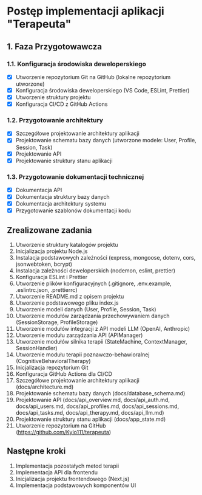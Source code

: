 # Postęp implementacji aplikacji "Terapeuta"

## 1. Faza Przygotowawcza

### 1.1. Konfiguracja środowiska deweloperskiego
- [x] Utworzenie repozytorium Git na GitHub (lokalne repozytorium utworzone)
- [x] Konfiguracja środowiska deweloperskiego (VS Code, ESLint, Prettier)
- [x] Utworzenie struktury projektu
- [x] Konfiguracja CI/CD z GitHub Actions

### 1.2. Przygotowanie architektury
- [x] Szczegółowe projektowanie architektury aplikacji
- [x] Projektowanie schematu bazy danych (utworzone modele: User, Profile, Session, Task)
- [x] Projektowanie API
- [x] Projektowanie struktury stanu aplikacji

### 1.3. Przygotowanie dokumentacji technicznej
- [x] Dokumentacja API
- [x] Dokumentacja struktury bazy danych
- [x] Dokumentacja architektury systemu
- [x] Przygotowanie szablonów dokumentacji kodu

## Zrealizowane zadania

1. Utworzenie struktury katalogów projektu
2. Inicjalizacja projektu Node.js
3. Instalacja podstawowych zależności (express, mongoose, dotenv, cors, jsonwebtoken, bcrypt)
4. Instalacja zależności deweloperskich (nodemon, eslint, prettier)
5. Konfiguracja ESLint i Prettier
6. Utworzenie plików konfiguracyjnych (.gitignore, .env.example, .eslintrc.json, .prettierrc)
7. Utworzenie README.md z opisem projektu
8. Utworzenie podstawowego pliku index.js
9. Utworzenie modeli danych (User, Profile, Session, Task)
10. Utworzenie modułów zarządzania przechowywaniem danych (SessionStorage, ProfileStorage)
11. Utworzenie modułów integracji z API modeli LLM (OpenAI, Anthropic)
12. Utworzenie modułu zarządzania API (APIManager)
13. Utworzenie modułów silnika terapii (StateMachine, ContextManager, SessionHandler)
14. Utworzenie modułu terapii poznawczo-behawioralnej (CognitiveBehavioralTherapy)
15. Inicjalizacja repozytorium Git
16. Konfiguracja GitHub Actions dla CI/CD
17. Szczegółowe projektowanie architektury aplikacji (docs/architecture.md)
18. Projektowanie schematu bazy danych (docs/database_schema.md)
19. Projektowanie API (docs/api_overview.md, docs/api_auth.md, docs/api_users.md, docs/api_profiles.md, docs/api_sessions.md, docs/api_tasks.md, docs/api_therapy.md, docs/api_llm.md)
20. Projektowanie struktury stanu aplikacji (docs/app_state.md)
21. Utworzenie repozytorium na GitHub (https://github.com/Kylo111/terapeuta)

## Następne kroki

1. Implementacja pozostałych metod terapii
2. Implementacja API dla frontendu
3. Inicjalizacja projektu frontendowego (Next.js)
4. Implementacja podstawowych komponentów UI
